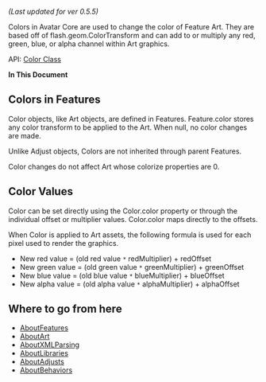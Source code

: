 _(Last updated for ver 0.5.5)_

Colors in Avatar Core are used to change the color of Feature Art.  They are based off of flash.geom.ColorTransform and can add to or multiply any red, green, blue, or alpha channel within Art graphics.

API: [Color Class](http://www.myavatareditor.com/avatarcore/docs/index.html?com/myavatareditor/avatarcore/Color.html&com/myavatareditor/avatarcore/class-list.html)

**In This Document**



## Colors in Features ##

Color objects, like Art objects, are defined in Features.  Feature.color stores any color transform to be applied to the Art.  When null, no color changes are made.

Unlike Adjust objects, Colors are not inherited through parent Features.

Color changes do not affect Art whose colorize properties are 0.


## Color Values ##

Color can be set directly using the Color.color property or through the individual offset or multiplier values. Color.color maps directly to the offsets.

When Color is applied to Art assets, the following formula is used for each pixel used to render the graphics.

  * New red value = (old red value `*` redMultiplier) + redOffset
  * New green value = (old green value `*` greenMultiplier) + greenOffset
  * New blue value = (old blue value `*` blueMultiplier) + blueOffset
  * New alpha value = (old alpha value `*` alphaMultiplier) + alphaOffset


## Where to go from here ##
  * [AboutFeatures](AboutFeatures.md)
  * [AboutArt](AboutArt.md)
  * [AboutXMLParsing](AboutXMLParsing.md)
  * [AboutLibraries](AboutLibraries.md)
  * [AboutAdjusts](AboutAdjusts.md)
  * [AboutBehaviors](AboutBehaviors.md)